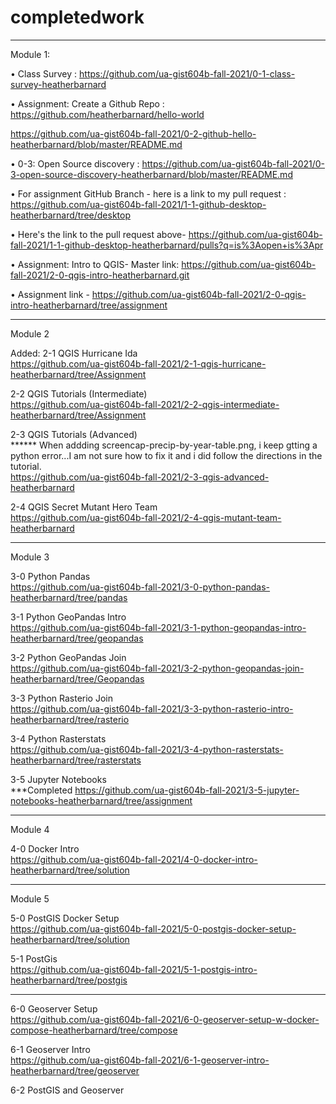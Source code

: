 # completedwork
----------------------------------------------------------------------------------------------------------------------------------------------
Module 1: </br>

•	Class Survey : https://github.com/ua-gist604b-fall-2021/0-1-class-survey-heatherbarnard</br>

•	Assignment: Create a Github Repo : https://github.com/heatherbarnard/hello-world</br>

https://github.com/ua-gist604b-fall-2021/0-2-github-hello-heatherbarnard/blob/master/README.md</br>

•	0-3: Open Source discovery : https://github.com/ua-gist604b-fall-2021/0-3-open-source-discovery-heatherbarnard/blob/master/README.md</br>

•	For assignment GitHub Branch - here is a link to my pull request : https://github.com/ua-gist604b-fall-2021/1-1-github-desktop-heatherbarnard/tree/desktop

•	Here's the link to the pull request above- https://github.com/ua-gist604b-fall-2021/1-1-github-desktop-heatherbarnard/pulls?q=is%3Aopen+is%3Apr</br>

•	Assignment: Intro to QGIS-  Master link:  https://github.com/ua-gist604b-fall-2021/2-0-qgis-intro-heatherbarnard.git </br>

•	Assignment link - https://github.com/ua-gist604b-fall-2021/2-0-qgis-intro-heatherbarnard/tree/assignment</br>

------------------------------------------------------------------------------------------------------------------------------------------------
Module 2</br>

Added: 2-1 QGIS Hurricane Ida</br>
https://github.com/ua-gist604b-fall-2021/2-1-qgis-hurricane-heatherbarnard/tree/Assignment</br>

2-2 QGIS Tutorials (Intermediate)</br>
https://github.com/ua-gist604b-fall-2021/2-2-qgis-intermediate-heatherbarnard/tree/Assignment</br>

2-3 QGIS Tutorials (Advanced)</br>
****** When addding screencap-precip-by-year-table.png, i keep gtting a python error...I am not sure how to fix it and i did follow the directions in the tutorial.</br>
https://github.com/ua-gist604b-fall-2021/2-3-qgis-advanced-heatherbarnard</br>

2-4 QGIS Secret Mutant Hero Team</br>
https://github.com/ua-gist604b-fall-2021/2-4-qgis-mutant-team-heatherbarnard</br>

------------------------------------------------------------------------------------------------------------------------------------------------

Module 3</br>

3-0 Python Pandas</br>
https://github.com/ua-gist604b-fall-2021/3-0-python-pandas-heatherbarnard/tree/pandas</br>

3-1 Python GeoPandas Intro</br>
https://github.com/ua-gist604b-fall-2021/3-1-python-geopandas-intro-heatherbarnard/tree/geopandas</br>

3-2 Python GeoPandas Join</br>
https://github.com/ua-gist604b-fall-2021/3-2-python-geopandas-join-heatherbarnard/tree/Geopandas</br>

3-3 Python Rasterio Join</br>
https://github.com/ua-gist604b-fall-2021/3-3-python-rasterio-intro-heatherbarnard/tree/rasterio</br>

3-4 Python Rasterstats</br>
https://github.com/ua-gist604b-fall-2021/3-4-python-rasterstats-heatherbarnard/tree/rasterstats</br>

3-5 Jupyter Notebooks</br>
***Completed
https://github.com/ua-gist604b-fall-2021/3-5-jupyter-notebooks-heatherbarnard/tree/assignment</br>

---------------------------------------------------------------------------------------------------------------------------------------------------

Module 4</br>

4-0 Docker Intro</br>
https://github.com/ua-gist604b-fall-2021/4-0-docker-intro-heatherbarnard/tree/solution</br>

---------------------------------------------------------------------------------------------------------------------------------------------------

Module 5</br>

5-0 PostGIS Docker Setup</br>
https://github.com/ua-gist604b-fall-2021/5-0-postgis-docker-setup-heatherbarnard/tree/solution</br>

5-1 PostGis</br>
https://github.com/ua-gist604b-fall-2021/5-1-postgis-intro-heatherbarnard/tree/postgis</br>

---------------------------------------------------------------------------------------------------------------------------------------------------


6-0 Geoserver Setup</br>
https://github.com/ua-gist604b-fall-2021/6-0-geoserver-setup-w-docker-compose-heatherbarnard/tree/compose</br>

6-1 Geoserver Intro</br>
https://github.com/ua-gist604b-fall-2021/6-1-geoserver-intro-heatherbarnard/tree/geoserver</br>

6-2 PostGIS and Geoserver</br>


